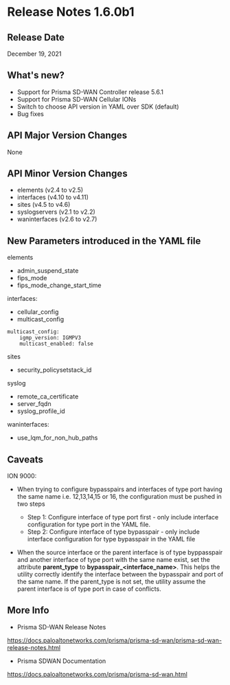 # Release Notes 1.6.0b1 

## Release Date
December 19, 2021

## What's new?
- Support for Prisma SD-WAN Controller release 5.6.1
- Support for Prisma SD-WAN Cellular IONs 
- Switch to choose API version in YAML over SDK (default) 
- Bug fixes

## API Major Version Changes
None

## API Minor Version Changes
- elements (v2.4 to v2.5)
- interfaces (v4.10 to v4.11)
- sites (v4.5 to v4.6)
- syslogservers (v2.1 to v2.2)
- waninterfaces (v2.6 to v2.7)

## New Parameters introduced in the YAML file

elements
- admin_suspend_state
- fips_mode
- fips_mode_change_start_time

interfaces:
- cellular_config
- multicast_config
```
multicast_config:
    igmp_version: IGMPV3
    multicast_enabled: false
```

sites
- security_policysetstack_id

syslog
- remote_ca_certificate
- server_fqdn
- syslog_profile_id

waninterfaces:
- use_lqm_for_non_hub_paths


## Caveats

ION 9000:

- When trying to configure bypasspairs and interfaces of type port having the same name i.e. 12,13,14,15 or 16, the configuration must be pushed in two steps
  - Step 1: Configure interface of type port first - only include interface configuration for type port in the YAML file.
  - Step 2: Configure interface of type bypasspair - only include interface configuration for type bypasspair in the YAML file

- When the source interface or the parent interface is of type byppasspair and another interface of type port with the same name exist, set the attribute **parent_type** to **bypasspair_<interface_name>**. This helps the utility correctly identify the interface between the bypasspair and port of the same name. If the parent_type is not set, the utility assume the parent interface is of type port in case of conflicts.


## More Info

- Prisma SD-WAN Release Notes

<https://docs.paloaltonetworks.com/prisma/prisma-sd-wan/prisma-sd-wan-release-notes.html> 

- Prisma SDWAN Documentation

<https://docs.paloaltonetworks.com/prisma/prisma-sd-wan.html>

